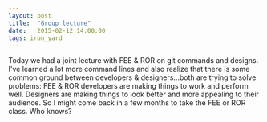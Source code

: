 ```yaml
---
layout: post
title:  "Group lecture"
date:   2015-02-12 14:00:00
tags: iron_yard
---
```

Today we had a joint lecture with FEE & ROR on git commands and designs. I've learned a lot more command lines and also realize that there is some common ground between developers & designers...both are trying to solve problems: FEE & ROR developers are making things to work and perform well. Designers are making things to look better and more appealing to their audience. So I might come back in a few months to take the FEE or ROR class. Who knows?

